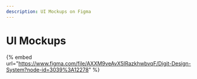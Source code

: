 ```yaml
---
description: UI Mockups on Figma
---
```


# UI Mockups

{% embed url="https://www.figma.com/file/AXXM9veAvX5IRazkhwbvqF/Digit-Design-System?node-id=3039%3A12278" %}



